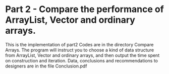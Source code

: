 # Part 2 - Compare the performance of ArrayList, Vector and ordinary arrays.

This is the implementation of part2
Codes are in the directory Compare Arrays. The program will instruct you to choose a kind of data structure from ArrayList, Vector and ordinary arrays, and then output the time spent on construction and iteration.
Data, conclusions and recommendations to designers are in the file Conclusion.pdf
